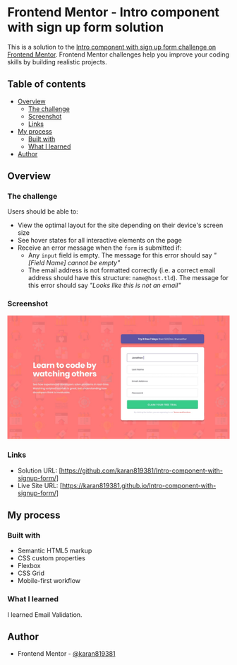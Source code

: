 # Frontend Mentor - Intro component with sign up form solution

This is a solution to the [Intro component with sign up form challenge on Frontend Mentor](https://www.frontendmentor.io/challenges/intro-component-with-signup-form-5cf91bd49edda32581d28fd1). Frontend Mentor challenges help you improve your coding skills by building realistic projects. 

## Table of contents

- [Overview](#overview)
  - [The challenge](#the-challenge)
  - [Screenshot](#screenshot)
  - [Links](#links)
- [My process](#my-process)
  - [Built with](#built-with)
  - [What I learned](#what-i-learned)
- [Author](#author)

## Overview

### The challenge

Users should be able to:

- View the optimal layout for the site depending on their device's screen size
- See hover states for all interactive elements on the page
- Receive an error message when the `form` is submitted if:
  - Any `input` field is empty. The message for this error should say *"[Field Name] cannot be empty"*
  - The email address is not formatted correctly (i.e. a correct email address should have this structure: `name@host.tld`). The message for this error should say *"Looks like this is not an email"*

### Screenshot

![](./design/desktop-design.jpg)

### Links

- Solution URL: [https://github.com/karan819381/Intro-component-with-signup-form/]
- Live Site URL: [https://karan819381.github.io/Intro-component-with-signup-form/]

## My process

### Built with

- Semantic HTML5 markup
- CSS custom properties
- Flexbox
- CSS Grid
- Mobile-first workflow

### What I learned

I learned Email Validation.

## Author

- Frontend Mentor - [@karan819381](https://www.frontendmentor.io/profile/karan819381)



